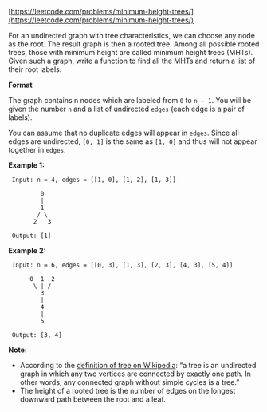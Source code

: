 [https://leetcode.com/problems/minimum-height-trees/](https://leetcode.com/problems/minimum-height-trees/)

For an undirected graph with tree characteristics, we can choose any node as the root. The result graph is then a rooted tree. Among all possible rooted trees, those with minimum height are called minimum height trees (MHTs). Given such a graph, write a function to find all the MHTs and return a list of their root labels.


**Format**

The graph contains n nodes which are labeled from `0` to `n - 1`. You will be given the number `n` and a list of undirected `edges` (each edge is a pair of labels).

You can assume that no duplicate edges will appear in `edges`. Since all edges are undirected, `[0, 1]` is the same as `[1, 0]` and thus will not appear together in `edges`.

**Example 1:**
```
 Input: n = 4, edges = [[1, 0], [1, 2], [1, 3]]

         0
         |
         1
        / \
       2   3 

 Output: [1]
```

**Example 2:**
```
 Input: n = 6, edges = [[0, 3], [1, 3], [2, 3], [4, 3], [5, 4]]

      0  1  2
       \ | /
         3
         |
         4
         |
         5 

 Output: [3, 4]
```

**Note:**
- According to the [definition of tree on Wikipedia](https://en.wikipedia.org/wiki/Tree_(graph_theory)): “a tree is an undirected graph in which any two vertices are connected by exactly one path. In other words, any connected graph without simple cycles is a tree.”
- The height of a rooted tree is the number of edges on the longest downward path between the root and a leaf.
